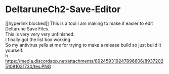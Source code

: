 # DeltaruneCh2-Save-Editor
[[hyperlink blocked]]
This is a tool I am making to make it easier to edit Deltarune Save Files. <br>
This is very very very unfinished.<br>
I finally got the list box working.<br>
So my antivirus yells at me for trying to make a release build so just build it yourself.<br>
h
https://media.discordapp.net/attachments/892459319247896606/893720251081031730/tes.PNG
